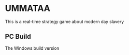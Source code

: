# UMMATAA

This is a real-time strategy game about modern day slavery

## PC Build

The Windows build version